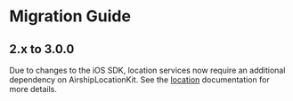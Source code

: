 # Migration Guide

## 2.x to 3.0.0

Due to changes to the iOS SDK, location services now require an additional dependency on
AirshipLocationKit. See the [location](https://docs.airship.com/platform/react-native/location)
documentation for more details.
